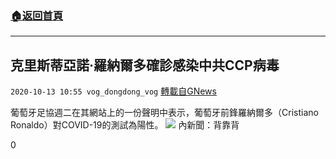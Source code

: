 ###  [:house:返回首頁](https://github.com/ourhimalayas/txt)
---

## 克里斯蒂亞諾·羅納爾多確診感染中共CCP病毒
`2020-10-13 10:55 vog_dongdong_vog` [轉載自GNews](https://gnews.org/zh-hant/421717/)

葡萄牙足協週二在其網站上的一份聲明中表示，葡萄牙前鋒羅納爾多（Cristiano Ronaldo）對COVID-19的測試為陽性。
![]()![](https://s3.amazonaws.com/gnews-media-offload/wp-content/uploads/2020/10/13105240/image-79.png)
內新聞：背靠背

0
